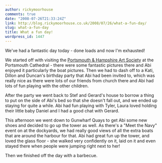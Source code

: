 ```yaml
---
author: rickymoorhouse
comments: true
date: "2008-07-26T21:33:24Z"
link: http://blog.rickymoorhouse.co.uk/2008/07/26/what-a-fun-day/
slug: what-a-fun-day
title: What a fun day!
wordpress_id: 1447
---
```


We've had a fantastic day today - done loads and now I'm exhausted!



We started off with visiting the [Portsmouth & Hampshire Art Society](http://www.portshantsart.org.uk/) at the Portsmouth Cathedral - there were some fantastic pictures there and Abi enjoyed it particularly the boat pictures. Then we had to dash off to a Kati, Dillon and Duncan's birthday party that Abi had been invited to, which was really nice as there were lots of our friends from church there and Abi had lots of fun playing with the other children.




After the party we went back to Stef and Gerard's house to borrow a thing to put on the side of Abi's bed so that she doesn't fall out, and we ended up staying for quite a while. Abi had fun playing with Tyler, Laura loved holding their little baby Daniel and I had a good chat with Gerard. 




This afternoon we went down to Gunwharf Quays to get Abi some new shoes and decided to go up the tower as well. As there's a "Meet the Navy" event on at the dockyards, we had really good views of all the extra boats that are around the harbour for that. Abi had great fun up the tower, and loved the glass floor - she walked very confidently on it, laid on it and even stayed there when people were jumping right next to her!   


Then we finished off the day with a barbecue.
